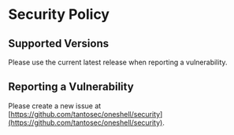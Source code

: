 # Security Policy

## Supported Versions

Please use the current latest release when reporting a vulnerability.

## Reporting a Vulnerability

Please create a new issue at [https://github.com/tantosec/oneshell/security](https://github.com/tantosec/oneshell/security).
